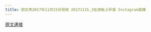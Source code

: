 ```yaml
---
title: 郭文贵2017年11月15日视频 20171115_3在游艇上早餐 Instagram直播
---
```


[原文連接](https://gnews.org/ThreadView/53477196)


